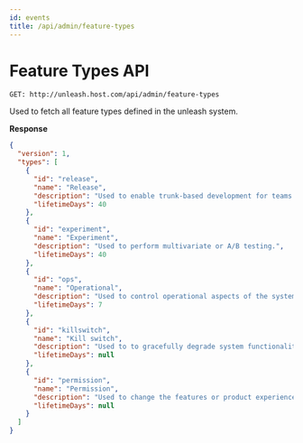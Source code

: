 ```yaml
---
id: events
title: /api/admin/feature-types
---
```


# Feature Types API

`GET: http://unleash.host.com/api/admin/feature-types`

Used to fetch all feature types defined in the unleash system.

**Response**

```json
{
  "version": 1,
  "types": [
    {
      "id": "release",
      "name": "Release",
      "description": "Used to enable trunk-based development for teams practicing Continuous Delivery.",
      "lifetimeDays": 40
    },
    {
      "id": "experiment",
      "name": "Experiment",
      "description": "Used to perform multivariate or A/B testing.",
      "lifetimeDays": 40
    },
    {
      "id": "ops",
      "name": "Operational",
      "description": "Used to control operational aspects of the system behavior.",
      "lifetimeDays": 7
    },
    {
      "id": "killswitch",
      "name": "Kill switch",
      "description": "Used to to gracefully degrade system functionality.",
      "lifetimeDays": null
    },
    {
      "id": "permission",
      "name": "Permission",
      "description": "Used to change the features or product experience that certain users receive.",
      "lifetimeDays": null
    }
  ]
}
```
